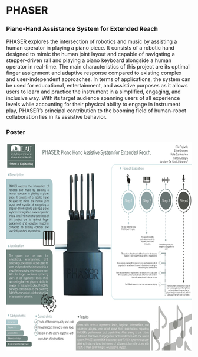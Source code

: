 # PHASER

### Piano-Hand Assistance System for Extended Reach
PHASER explores the intersection of robotics and music by assisting a human operator in playing a piano piece. It consists of a robotic hand designed to mimic the human joint layout and capable of navigating a stepper-driven rail and playing a piano keyboard alongside a human operator in real-time. The main characteristics of this project are its optimal finger assignment and adaptive response compared to existing complex and user-independent approaches. In terms of applications, the system can be used for educational, entertainment, and assistive purposes as it allows users to learn and practice the instrument in a simplified, engaging, and inclusive way. With its target audience spanning users of all experience levels while accounting for their physical ability to engage in instrument play, PHASER’s principal contribution to the booming field of human-robot collaboration lies in its assistive behavior.  

### Poster
<img src="https://github.com/eliseghanem/phaser/blob/main/poster.jpeg" width="800" height="565" />
